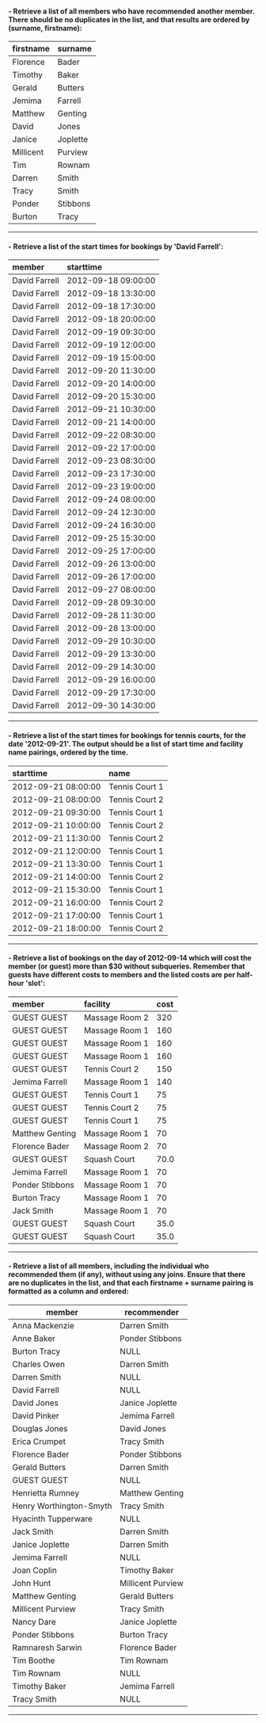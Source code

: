 #### - Retrieve a list of all members who have recommended another member. There should be no duplicates in the list, and that results are ordered by (surname, firstname):
|firstname|surname |
|:--------|:-------|
|Florence |Bader   |
|Timothy  |Baker   |
|Gerald   |Butters |
|Jemima   |Farrell |
|Matthew  |Genting |
|David    |Jones   |
|Janice   |Joplette|
|Millicent|Purview |
|Tim      |Rownam  |
|Darren   |Smith   |
|Tracy    |Smith   |
|Ponder   |Stibbons|
|Burton   |Tracy   |

---

#### - Retrieve a list of the start times for bookings by 'David Farrell':
|member|starttime|
|:-----|:--------|
|David Farrell|2012-09-18 09:00:00|
|David Farrell|2012-09-18 13:30:00|
|David Farrell|2012-09-18 17:30:00|
|David Farrell|2012-09-18 20:00:00|
|David Farrell|2012-09-19 09:30:00|
|David Farrell|2012-09-19 12:00:00|
|David Farrell|2012-09-19 15:00:00|
|David Farrell|2012-09-20 11:30:00|
|David Farrell|2012-09-20 14:00:00|
|David Farrell|2012-09-20 15:30:00|
|David Farrell|2012-09-21 10:30:00|
|David Farrell|2012-09-21 14:00:00|
|David Farrell|2012-09-22 08:30:00|
|David Farrell|2012-09-22 17:00:00|
|David Farrell|2012-09-23 08:30:00|
|David Farrell|2012-09-23 17:30:00|
|David Farrell|2012-09-23 19:00:00|
|David Farrell|2012-09-24 08:00:00|
|David Farrell|2012-09-24 12:30:00|
|David Farrell|2012-09-24 16:30:00|
|David Farrell|2012-09-25 15:30:00|
|David Farrell|2012-09-25 17:00:00|
|David Farrell|2012-09-26 13:00:00|
|David Farrell|2012-09-26 17:00:00|
|David Farrell|2012-09-27 08:00:00|
|David Farrell|2012-09-28 09:30:00|
|David Farrell|2012-09-28 11:30:00|
|David Farrell|2012-09-28 13:00:00|
|David Farrell|2012-09-29 10:30:00|
|David Farrell|2012-09-29 13:30:00|
|David Farrell|2012-09-29 14:30:00|
|David Farrell|2012-09-29 16:00:00|
|David Farrell|2012-09-29 17:30:00|
|David Farrell|2012-09-30 14:30:00|

---

#### - Retrieve a list of the start times for bookings for tennis courts, for the date '2012-09-21'. The output should be a list of start time and facility name pairings, ordered by the time.
|starttime|name|
|:--------|:---|
|2012-09-21 08:00:00|Tennis Court 1     |
|2012-09-21 08:00:00|Tennis Court 2     |
|2012-09-21 09:30:00|Tennis Court 1     |
|2012-09-21 10:00:00|Tennis Court 2     |
|2012-09-21 11:30:00|Tennis Court 2     |
|2012-09-21 12:00:00|Tennis Court 1     |
|2012-09-21 13:30:00|Tennis Court 1     |
|2012-09-21 14:00:00|Tennis Court 2     |
|2012-09-21 15:30:00|Tennis Court 1     |
|2012-09-21 16:00:00|Tennis Court 2     |
|2012-09-21 17:00:00|Tennis Court 1     |
|2012-09-21 18:00:00|Tennis Court 2     |

----

#### - Retrieve a list of bookings on the day of 2012-09-14 which will cost the member (or guest) more than $30 without subqueries. Remember that guests have different costs to members and the listed costs are per half-hour 'slot':
|member         |facility      |cost|
|:--------------|:-------------|:---|
|GUEST GUEST    |Massage Room 2|320 |
|GUEST GUEST    |Massage Room 1|160 |
|GUEST GUEST    |Massage Room 1|160 |
|GUEST GUEST    |Massage Room 1|160 |
|GUEST GUEST    |Tennis Court 2|150 |
|Jemima Farrell |Massage Room 1|140 |
|GUEST GUEST    |Tennis Court 1|75  |
|GUEST GUEST    |Tennis Court 2|75  |
|GUEST GUEST    |Tennis Court 1|75  |
|Matthew Genting|Massage Room 1|70  |
|Florence Bader |Massage Room 2|70  |
|GUEST GUEST    |Squash Court  |70.0|
|Jemima Farrell |Massage Room 1|70  |
|Ponder Stibbons|Massage Room 1|70  |
|Burton Tracy   |Massage Room 1|70  |
|Jack Smith     |Massage Room 1|70  |
|GUEST GUEST    |Squash Court  |35.0|
|GUEST GUEST    |Squash Court  |35.0|

--- 

#### - Retrieve a list of all members, including the individual who recommended them (if any), without using any joins. Ensure that there are no duplicates in the list, and that each firstname + surname pairing is formatted as a column and ordered:
|member                 |recommender      |
|-----------------------|-----------------|
|Anna Mackenzie         |Darren Smith     |
|Anne Baker             |Ponder Stibbons  |
|Burton Tracy           |NULL             |
|Charles Owen           |Darren Smith     |
|Darren Smith           |NULL             |
|David Farrell          |NULL             |
|David Jones            |Janice Joplette  |
|David Pinker           |Jemima Farrell   |
|Douglas Jones          |David Jones      |
|Erica Crumpet          |Tracy Smith      |
|Florence Bader         |Ponder Stibbons  |
|Gerald Butters         |Darren Smith     |
|GUEST GUEST            |NULL             |
|Henrietta Rumney       |Matthew Genting  |
|Henry Worthington-Smyth|Tracy Smith      |
|Hyacinth Tupperware    |NULL             |
|Jack Smith             |Darren Smith     |
|Janice Joplette        |Darren Smith     |
|Jemima Farrell         |NULL             |
|Joan Coplin            |Timothy Baker    |
|John Hunt              |Millicent Purview|
|Matthew Genting        |Gerald Butters   |
|Millicent Purview      |Tracy Smith      |
|Nancy Dare             |Janice Joplette  |
|Ponder Stibbons        |Burton Tracy     |
|Ramnaresh Sarwin       |Florence Bader   |
|Tim Boothe             |Tim Rownam       |
|Tim Rownam             |NULL             |
|Timothy Baker          |Jemima Farrell   |
|Tracy Smith            |NULL             |

---
